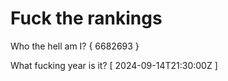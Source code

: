 # Fuck the rankings

Who the hell am I?
{ 6682693 }

What fucking year is it?
[ 2024-09-14T21:30:00Z ]
